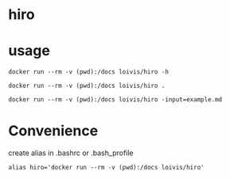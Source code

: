 # hiro

# usage

```
docker run --rm -v (pwd):/docs loivis/hiro -h

docker run --rm -v (pwd):/docs loivis/hiro .

docker run --rm -v (pwd):/docs loivis/hiro -input=example.md
```

# Convenience

create alias in .bashrc or .bash_profile

```
alias hiro='docker run --rm -v (pwd):/docs loivis/hiro'
```
